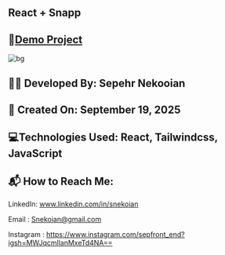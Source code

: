 ## React + Snapp

## 🔗[Demo Project](https://snapp-eight.vercel.app/)

![bg](https://github.com/user-attachments/assets/043dec82-c91a-4262-8871-c2a7671c5a25)


## 👨‍💻 Developed By: Sepehr Nekooian

## 📅 Created On: September 19, 2025

## 💻Technologies Used: React, Tailwindcss, JavaScript

## 📬 How to Reach Me:

LinkedIn: www.linkedin.com/in/snekoian

Email : Snekoian@gmail.com

Instagram : https://www.instagram.com/sepfront_end?igsh=MWJqcmllanMxeTd4NA==





